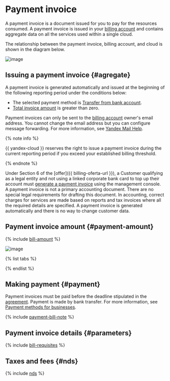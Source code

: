 # Payment invoice

A payment invoice is a document issued for you to pay for the resources consumed. A payment invoice is issued in your [billing account](billing-account.md) and contains aggregate data on all the services used within a single cloud.


The relationship between the payment invoice, billing account, and cloud is shown in the diagram below.

![image](../../_assets/billing/1-1-cloud.png)


## Issuing a payment invoice {#agregate}

A payment invoice is generated automatically and issued at the beginning of the following reporting period under the conditions below:
* The selected payment method is [Transfer from bank account](../payment/payment-methods-business.md).
* [Total invoice amount](#payment-amount) is greater than zero.

Payment invoices can only be sent to the [billing account](billing-account.md) owner's email address. You cannot change the email address but you can configure message forwarding. For more information, see [Yandex Mail Help](https://yandex.com/support/mail/web/preferences/filters/forwarding.html).


{% note info %}

{{ yandex-cloud }} reserves the right to issue a payment invoice during the current reporting period if you exceed your established billing threshold.

{% endnote %}

Under Section 6 of the [offer]({{ billing-oferta-url }}), a Сustomer qualifying as a legal entity and not using a linked corporate bank card to top up their account must [generate a payment invoice](../operations/pay-the-bill.md#legal-entities) using the management console.
A payment invoice is not a primary accounting document. There are no special legal requirements for drafting this document. In accounting, correct charges for services are made based on reports and tax invoices where all the required details are specified. A payment invoice is generated automatically and there is no way to change customer data.

## Payment invoice amount {#payment-amount}

{% include [bill-amount](../_includes/bill-amount.md) %}


![image](../../_assets/billing/formula.png)

{% list tabs %}



{% endlist %}


## Making payment {#payment}

Payment invoices must be paid before the deadline stipulated in the [agreement](../concepts/contract.md). Payment is made by bank transfer. For more information, see [Payment methods for businesses](../payment/payment-methods-business.md).

{% include [payment-bill-note](../_includes/payment-bill-note.md) %}

## Payment invoice details {#parameters}

{% include [bill-requisites](../_includes/bill-requisites.md) %}


## Taxes and fees {#nds}

{% include [nds](../_includes/nds.md) %}
